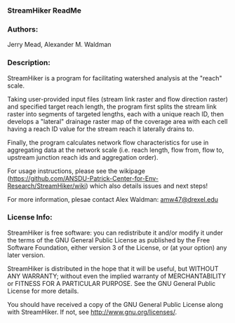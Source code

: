 ### StreamHiker ReadMe

### Authors:

Jerry Mead, Alexander M. Waldman

### Description:

StreamHiker is a program for facilitating watershed analysis at the "reach" scale.

Taking user-provided input files (stream link raster and flow direction raster) and specified target reach length, the program first splits the stream link raster into segments of targeted lengths, each with a unique reach ID, then develops a "lateral" drainage raster map of the coverage area with each cell having a reach ID value for the stream reach it laterally drains to.

Finally, the program calculates network flow characteristics for use in aggregating data at the network scale (i.e. reach length, flow from, flow to, upstream junction reach ids and aggregation order).

For usage instructions, please see the wikipage (https://github.com/ANSDU-Patrick-Center-for-Env-Research/StreamHiker/wiki) which also details issues and next steps!

For more information, plesae contact Alex Waldman: amw47@drexel.edu

### License Info:

StreamHiker is free software: you can redistribute it and/or modify
  it under the terms of the GNU General Public License as published by
  the Free Software Foundation, either version 3 of the License, or
  (at your option) any later version.

  StreamHiker is distributed in the hope that it will be useful,
  but WITHOUT ANY WARRANTY; without even the implied warranty of
  MERCHANTABILITY or FITNESS FOR A PARTICULAR PURPOSE.  See the
  GNU General Public License for more details.

  You should have received a copy of the GNU General Public License
  along with StreamHiker.  If not, see <http://www.gnu.org/licenses/>.
